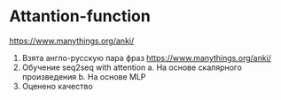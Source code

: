 # Attantion-function
https://www.manythings.org/anki/
1. Взята англо-русскую пара фраз https://www.manythings.org/anki/
2. Обучение seq2seq with attention
   a. На основе скалярного произведения
   b. На основе MLP
3. Оценено качество
